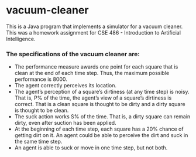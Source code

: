 # vacuum-cleaner
This is a Java program that implements a simulator for a vacuum cleaner.
This was a homework assignment for CSE 486 - Introduction to Artificial Intelligence.

### The specifications of the vacuum cleaner are:
* The performance measure awards one point for each square that is clean at the end of each time step. Thus, the maximum possible performance is 8000.
* The agent correctly perceives its location.
* The agent’s perception of a square’s dirtiness (at any time step) is noisy. That is, P% of the time, the agent’s view of a square’s dirtiness is correct. That is a clean square is thought to be dirty and a dirty square is thought to be clean.
* The suck action works S% of the time. That is, a dirty square can remain dirty, even after suction has been applied.
* At the beginning of each time step, each square has a 20% chance of getting dirt on it. An agent could be able to perceive the dirt and suck in the same time step.
* An agent is able to suck or move in one time step, but not both.
